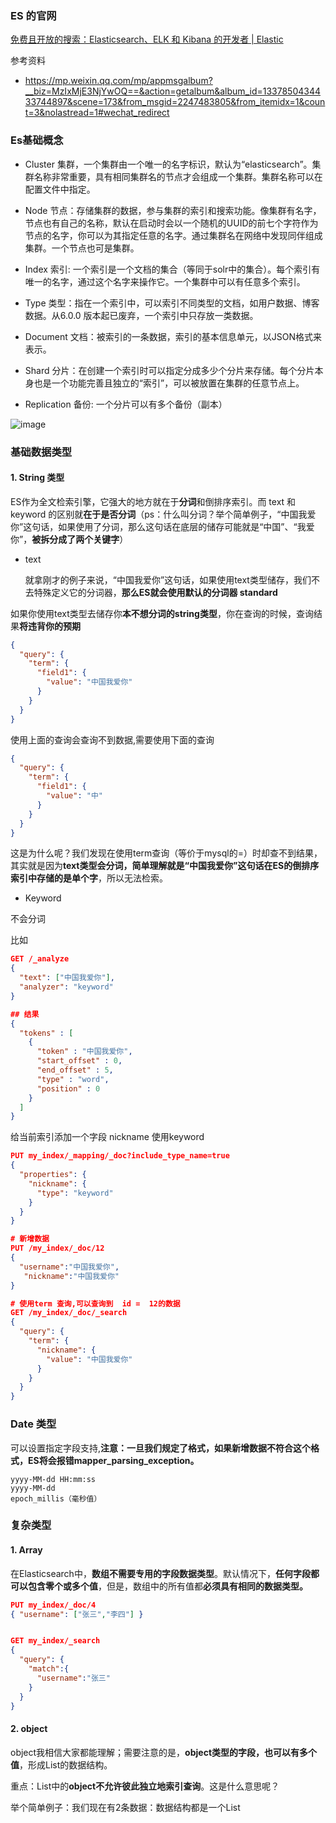 ### ES 的官网

[免费且开放的搜索：Elasticsearch、ELK 和 Kibana 的开发者 | Elastic](https://www.elastic.co/cn/)

参考资料

- https://mp.weixin.qq.com/mp/appmsgalbum?__biz=MzIxMjE3NjYwOQ==&action=getalbum&album_id=1337850434433744897&scene=173&from_msgid=2247483805&from_itemidx=1&count=3&nolastread=1#wechat_redirect





### Es基础概念

 - Cluster 集群，一个集群由一个唯一的名字标识，默认为“elasticsearch”。集群名称非常重要，具有相同集群名的节点才会组成一个集群。集群名称可以在配置文件中指定。
 - Node 节点：存储集群的数据，参与集群的索引和搜索功能。像集群有名字，节点也有自己的名称，默认在启动时会以一个随机的UUID的前七个字符作为节点的名字，你可以为其指定任意的名字。通过集群名在网络中发现同伴组成集群。一个节点也可是集群。
 - Index 索引: 一个索引是一个文档的集合（等同于solr中的集合）。每个索引有唯一的名字，通过这个名字来操作它。一个集群中可以有任意多个索引。

 - Type 类型：指在一个索引中，可以索引不同类型的文档，如用户数据、博客数据。从6.0.0 版本起已废弃，一个索引中只存放一类数据。
 - Document 文档：被索引的一条数据，索引的基本信息单元，以JSON格式来表示。
 - Shard 分片：在创建一个索引时可以指定分成多少个分片来存储。每个分片本身也是一个功能完善且独立的“索引”，可以被放置在集群的任意节点上。
 - Replication 备份: 一个分片可以有多个备份（副本）

![image](https://qiniu.muluofeng.com//uPic/202302/es-introduce-1-3.png)







###   基础数据类型

####  1. String 类型

ES作为全文检索引擎，它强大的地方就在于**分词**和倒排序索引。而 text 和 keyword 的区别就**在于是否分词**（ps：什么叫分词？举个简单例子，“中国我爱你”这句话，如果使用了分词，那么这句话在底层的储存可能就是“中国”、“我爱你”，**被拆分成了两个关键字**）

- text

  就拿刚才的例子来说，“中国我爱你”这句话，如果使用text类型储存，我们不去特殊定义它的分词器，**那么ES就会使用默认的分词器 standard**

​		如果你使用text类型去储存你**本不想分词的string类型**，你在查询的时候，查询结果**将违背你的预期**



```json
{
  "query": {
    "term": {
      "field1": {
        "value": "中国我爱你"
      }
    }
  }
}
```

使用上面的查询会查询不到数据,需要使用下面的查询

```json
{
  "query": {
    "term": {
      "field1": {
        "value": "中"
      }
    }
  }
}
```



这是为什么呢？我们发现在使用term查询（等价于mysql的=）时却查不到结果，其实就是因为**text类型会分词，简单理解就是“中国我爱你”这句话在ES的倒排序索引中存储的是单个字**，所以无法检索。

- Keyword

不会分词

比如

```json
GET /_analyze
{
  "text": ["中国我爱你"],
  "analyzer": "keyword"
}

## 结果
{
  "tokens" : [
    {
      "token" : "中国我爱你",
      "start_offset" : 0,
      "end_offset" : 5,
      "type" : "word",
      "position" : 0
    }
  ]
}

```

给当前索引添加一个字段 nickname 使用keyword

```json
PUT my_index/_mapping/_doc?include_type_name=true
{
  "properties": {
    "nickname": {
      "type": "keyword"
    }
  }
}

# 新增数据
PUT /my_index/_doc/12
{
  "username":"中国我爱你",
   "nickname":"中国我爱你"
}

# 使用term 查询,可以查询到  id =  12的数据
GET /my_index/_doc/_search
{
  "query": {
    "term": {
      "nickname": {
        "value": "中国我爱你"
      }
    }
  }
}
```







### Date 类型

可以设置指定字段支持,**注意：一旦我们规定了格式，如果新增数据不符合这个格式，ES将会报错mapper_parsing_exception。**

```
yyyy-MM-dd HH:mm:ss
yyyy-MM-dd
epoch_millis（毫秒值）
```



### 复杂类型

#### 1. Array

在Elasticsearch中，**数组不需要专用的字段数据类型**。默认情况下，**任何字段都可以包含零个或多个值**，但是，数组中的所有值都**必须具有相同的数据类型。**

```json
PUT my_index/_doc/4
{ "username": ["张三","李四"] }


GET my_index/_search
{
  "query": {
    "match":{
      "username":"张三"
    }
  }
}
```



#### 2. object

object我相信大家都能理解；需要注意的是，**object类型的字段，也可以有多个值**，形成List<object>的数据结构。

重点：List<object>中的**object不允许彼此独立地索引查询**。这是什么意思呢？

举个简单例子：我们现在有2条数据：数据结构都是一个List<object>

```
# 第一条数据：[ { "name":"z1", "age":1 }, { "name":"l1", "age":2 } ]
# 第二条数据：[ { "name":"z1", "age":2 }, { "name":"l1", "age":1 } ]
```



如果此时我们的需求是，只要 **name = “张三”and “age”= 1** 的数据，根据我们常规的理解，只有第一条数据才能被检索出来，但是真的是这样么？我们写个例子看看：

```json
# 添加 属性为object的字段 field3
PUT my_index/_mapping/_doc?include_type_name=true
{
  "properties": {
    "my_obj": {
      "type": "object"
    }
  }
}
# 新增数据
POST /my_index/_doc/3
{
  "my_obj":[{ "name":"z1", "age":1 }, { "name":"l1", "age":2 } ]
}
  
POST /my_index/_doc/4
{
  "my_obj": [  { "name":"z1", "age":2 }, { "name":"l1", "age":1 } ]
}

#执行查询语句,上面 两条都被查询出来了
GET /my_index/_search
{
  "query": {
    "bool": {
      "must": [
        {
          "term": {
            "my_obj.name": "z1"
          }
        },
        {
          "term": {
            "my_obj.age": 1
          }
        }
      ]
    }
  }
}
```

所以 Object 对应被当成了一个整体了， 因为 id=4 数据里面都有 name=z1,age=1,只是在2个对象而已，如果只想一个对应内被检索需要使用nested类型



### 3. nested

> **需要建立对象数组的索引并保持数组中每个对象的独立性，则应使用nested数据类型而不是 object数据类型。在内部，嵌套对象索引阵列作为一个单独的隐藏文档中的每个对象，这意味着每个嵌套的对象可以被独立的查询。**









### 集群的状态

- green 所有的主节点和副本都是active,集群健康
- yellow 至少有一个副本不可用，但是所有的主节点都是active ,数据任然保持完整性
- red 至少一个主节点不可用 ，数据不完整 集群不可用

### 健康值检查

```
GET _cat/health
GET _cluster/health 
```



ES  会自动在node上做分片均衡，比如5个主分片 ，当前有6台服务器，当加入一台新的服务器的时候，会重新对分片进行分配

![image-20230225154430101](https://qiniu.muluofeng.com//uPic/202302/image-20230225154430101.png)

